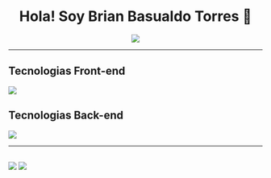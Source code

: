 <div align="center">
  <h1> Hola! Soy Brian Basualdo Torres 👋</h1>
  <img src="https://i.postimg.cc/MTsWg9Ww/Formas-Coloridas-Encabezado-Banner.png">
</div>
<hr></hr>
<h2 dir="auto" class="anchor">Tecnologias Front-end</h2>
<div >
<p align="left" dir="auto">
  <a href="https://skillicons.dev" class="anchor">
    <img src="https://skillicons.dev/icons?i=html,css,javascript,react"/>
  </a>
</p>
</div>
<h2 dir="auto" class="anchor">Tecnologias Back-end</h2>
<div>
<p align="left" dir="auto">
  <a href="https://skillicons.dev" class="anchor">
    <img src="https://skillicons.dev/icons?i=py,django,nodejs,git,mysql,postgres,java,hibernate,maven,spring"/>
  </a>
</p>
</div>
<hr></hr>
<br>
<div>
<img heigth"1800em" src="https://github-readme-stats.vercel.app/api?username=brianbasualdot&hide=contribs,prs&theme=transparent">
<img heigth"210em" src="https://github-readme-stats.vercel.app/api/top-langs/?username=brianbasualdot&layout=compact&theme=transparent"/> 
</div>
